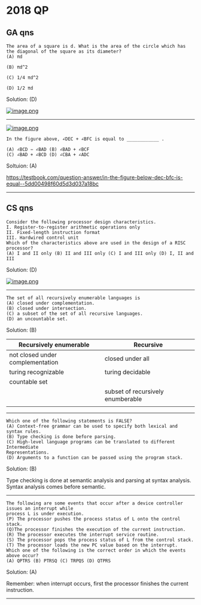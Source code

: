 # 2018 QP

## GA qns

```
The area of a square is d. What is the area of the circle which has the diagonal of the square as its diameter?
(A) πd 

(B) πd^2

(C) 1/4 πd^2

(D) 1/2 πd
```

Solution: (D)

[![image.png](https://i.postimg.cc/Gh8CJSJ4/image.png)](https://postimg.cc/JGLvRxF8)

---

[![image.png](https://i.postimg.cc/sXmTWy0t/image.png)](https://postimg.cc/mzc3fx4w)
```
In the figure above, ∠DEC + ∠BFC is equal to ____________ .

(A) ∠BCD − ∠BAD (B) ∠BAD + ∠BCF
(C) ∠BAD + ∠BCD (D) ∠CBA + ∠ADC

```

Soltuion: (A) 

https://testbook.com/question-answer/in-the-figure-below-dec-bfc-is-equal--5dd00498f60d5d3d037a18bc 

---

## CS qns

```
Consider the following processor design characteristics.
I. Register-to-register arithmetic operations only
II. Fixed-length instruction format
III. Hardwired control unit
Which of the characteristics above are used in the design of a RISC processor?
(A) I and II only (B) II and III only (C) I and III only (D) I, II and III
```

Solution: (D)

[![image.png](https://i.postimg.cc/T3g26Ywj/image.png)](https://postimg.cc/fVWQ7sYk)

---

```
The set of all recursively enumerable languages is
(A) closed under complementation.
(B) closed under intersection.
(C) a subset of the set of all recursive languages.
(D) an uncountable set.
```

Solution: (B)

|Recursively enumerable|Recursive|
|-|-|
|not closed under complementation|closed under all|
|turing recognizable|turing decidable|
|countable set||
||subset of recursively enumberable|
|||

---

```
Which one of the following statements is FALSE?
(A) Context-free grammar can be used to specify both lexical and syntax rules.
(B) Type checking is done before parsing.
(C) High-level language programs can be translated to different Intermediate
Representations.
(D) Arguments to a function can be passed using the program stack.
```

Solution: (B)

Type checking is done at semantic analysis and parsing at syntax analysis. Syntax analysis comes before semantic.

---

```
The following are some events that occur after a device controller issues an interrupt while
process L is under execution.
(P) The processor pushes the process status of L onto the control stack.
(Q)The processor finishes the execution of the current instruction.
(R) The processor executes the interrupt service routine.
(S) The processor pops the process status of L from the control stack.
(T) The processor loads the new PC value based on the interrupt.
Which one of the following is the correct order in which the events above occur?
(A) QPTRS (B) PTRSQ (C) TRPQS (D) QTPRS
```

Solution: (A)

Remember: when interrupt occurs, first the processor finishes the current instruction.

---
